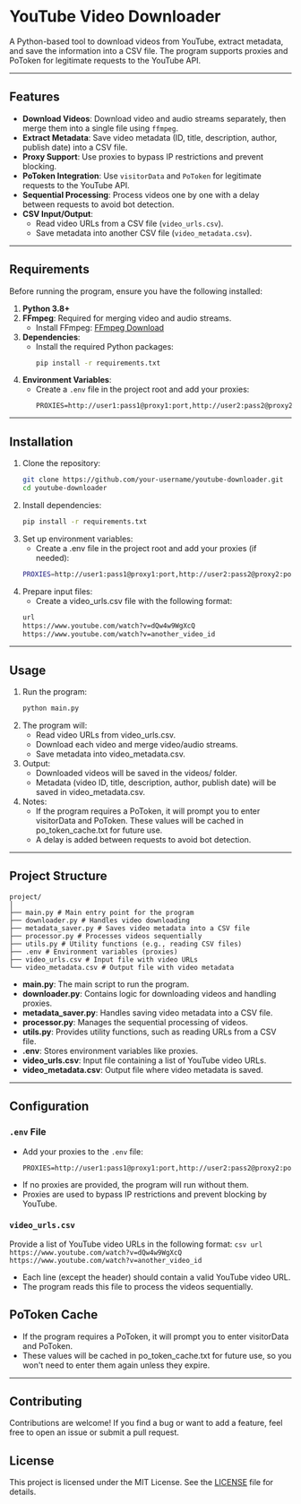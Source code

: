 # YouTube Video Downloader

A Python-based tool to download videos from YouTube, extract metadata, and save the information into a CSV file. The program supports proxies and PoToken for legitimate requests to the YouTube API.

---

## Features

- **Download Videos**: Download video and audio streams separately, then merge them into a single file using `ffmpeg`.
- **Extract Metadata**: Save video metadata (ID, title, description, author, publish date) into a CSV file.
- **Proxy Support**: Use proxies to bypass IP restrictions and prevent blocking.
- **PoToken Integration**: Use `visitorData` and `PoToken` for legitimate requests to the YouTube API.
- **Sequential Processing**: Process videos one by one with a delay between requests to avoid bot detection.
- **CSV Input/Output**:
  - Read video URLs from a CSV file (`video_urls.csv`).
  - Save metadata into another CSV file (`video_metadata.csv`).

---

## Requirements

Before running the program, ensure you have the following installed:

1. **Python 3.8+**
2. **FFmpeg**: Required for merging video and audio streams.
   - Install FFmpeg: [FFmpeg Download](https://ffmpeg.org/download.html)
3. **Dependencies**:
   - Install the required Python packages:
     ```bash
     pip install -r requirements.txt
     ```
4. **Environment Variables**:
   - Create a `.env` file in the project root and add your proxies:
     ```
     PROXIES=http://user1:pass1@proxy1:port,http://user2:pass2@proxy2:port
     ```

---


## Installation

1. Clone the repository:
   ```bash
   git clone https://github.com/your-username/youtube-downloader.git
   cd youtube-downloader
   ```
2. Install dependencies:
    ```bash
    pip install -r requirements.txt
    ```
3. Set up environment variables:
    - Create a .env file in the project root and add your proxies (if needed):
    ```bash
    PROXIES=http://user1:pass1@proxy1:port,http://user2:pass2@proxy2:port
    ```
4. Prepare input files:
    - Create a video_urls.csv file with the following format:
    ```bash
    url
    https://www.youtube.com/watch?v=dQw4w9WgXcQ
    https://www.youtube.com/watch?v=another_video_id
    ```

---

## Usage

1. Run the program:
   ```bash
   python main.py
   ```
2. The program will:
    - Read video URLs from video_urls.csv.
    - Download each video and merge video/audio streams.
    - Save metadata into video_metadata.csv.
3. Output:
    - Downloaded videos will be saved in the videos/ folder.
    - Metadata (video ID, title, description, author, publish date) will be saved in video_metadata.csv.
4. Notes:
    - If the program requires a PoToken, it will prompt you to enter visitorData and PoToken. These values will be cached in po_token_cache.txt for future use.
    - A delay is added between requests to avoid bot detection.

---

## Project Structure

```
project/
│
├── main.py # Main entry point for the program
├── downloader.py # Handles video downloading
├── metadata_saver.py # Saves video metadata into a CSV file
├── processor.py # Processes videos sequentially
├── utils.py # Utility functions (e.g., reading CSV files)
├── .env # Environment variables (proxies)
├── video_urls.csv # Input file with video URLs
└── video_metadata.csv # Output file with video metadata
```

- **main.py**: The main script to run the program.
- **downloader.py**: Contains logic for downloading videos and handling proxies.
- **metadata_saver.py**: Handles saving video metadata into a CSV file.
- **processor.py**: Manages the sequential processing of videos.
- **utils.py**: Provides utility functions, such as reading URLs from a CSV file.
- **.env**: Stores environment variables like proxies.
- **video_urls.csv**: Input file containing a list of YouTube video URLs.
- **video_metadata.csv**: Output file where video metadata is saved.

---

## Configuration

### `.env` File
- Add your proxies to the `.env` file:
    ```
    PROXIES=http://user1:pass1@proxy1:port,http://user2:pass2@proxy2:port
    ```
- If no proxies are provided, the program will run without them.
- Proxies are used to bypass IP restrictions and prevent blocking by YouTube.

### `video_urls.csv`
Provide a list of YouTube video URLs in the following format:
    ```csv
    url
    https://www.youtube.com/watch?v=dQw4w9WgXcQ
    https://www.youtube.com/watch?v=another_video_id
    ```
- Each line (except the header) should contain a valid YouTube video URL.
- The program reads this file to process the videos sequentially.

## PoToken Cache

- If the program requires a PoToken, it will prompt you to enter visitorData and PoToken.
- These values will be cached in po_token_cache.txt for future use, so you won't need to enter them again unless they expire.

---

## Contributing

Contributions are welcome! If you find a bug or want to add a feature, feel free to open an issue or submit a pull request.

## License

This project is licensed under the MIT License. See the [LICENSE](LICENSE) file for details.
